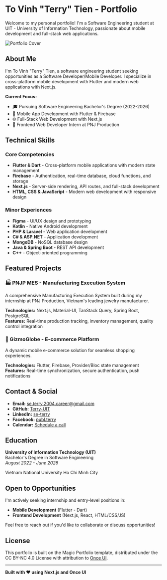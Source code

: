 # **To Vinh "Terry" Tien - Portfolio**

Welcome to my personal portfolio! I'm a Software Engineering student at UIT - University of Information Technology, passionate about mobile development and full-stack web applications.

![Portfolio Cover](public/images/cover.png)

## **About Me**

I'm To Vinh "Terry" Tien, a software engineering student seeking opportunities as a Software Developer/Mobile Developer. I specialize in cross-platform mobile development with Flutter and modern web applications with Next.js.

**Current Focus:**

- 🎓 Pursuing Software Engineering Bachelor's Degree (2022-2026)
- 📱 Mobile App Development with Flutter & Firebase
- 🌐 Full-Stack Web Development with Next.js
- 🏢 Frontend Web Developer Intern at PNJ Production

## **Technical Skills**

### **Core Competencies**

- **Flutter & Dart** - Cross-platform mobile applications with modern state management
- **Firebase** - Authentication, real-time database, cloud functions, and storage
- **Next.js** - Server-side rendering, API routes, and full-stack development
- **HTML, CSS & JavaScript** - Modern web development with responsive design

### **Minor Experiences**

- **Figma** - UI/UX design and prototyping
- **Kotlin** - Native Android development
- **PHP & Laravel** - Web application development
- **C# & ASP.NET** - Application development
- **MongoDB** - NoSQL database design
- **Java & Spring Boot** - REST API development
- **C++** - Object-oriented programming

## **Featured Projects**

### **🏭 PNJP MES - Manufacturing Execution System**

A comprehensive Manufacturing Execution System built during my internship at PNJ Production, Vietnam's leading jewelry manufacturer.

**Technologies:** Next.js, Material-UI, TanStack Query, Spring Boot, PostgreSQL  
**Features:** Real-time production tracking, inventory management, quality control integration

### **🛒 GizmoGlobe - E-commerce Platform**

A dynamic mobile e-commerce solution for seamless shopping experiences.

**Technologies:** Flutter, Firebase, Provider/Bloc state management  
**Features:** Real-time synchronization, secure authentication, push notifications

## **Contact & Social**

- **Email:** [se.terry.2004.career@gmail.com](mailto:se.terry.2004.career@gmail.com)
- **GitHub:** [Terry-UIT](https://github.com/Terry-UIT)
- **LinkedIn:** [se-terry](https://www.linkedin.com/in/se-terry/)
- **Facebook:** [publ.terry](https://www.facebook.com/publ.terry/)
- **Calendar:** [Schedule a call](https://cal.com/terry-dev)

## **Education**

**University of Information Technology (UIT)**  
Bachelor's Degree in Software Engineering  
_August 2022 - June 2026_

Vietnam National University Ho Chi Minh City

## **Open to Opportunities**

I'm actively seeking internship and entry-level positions in:

- **Mobile Development** (Flutter - Dart)
- **Frontend Development** (Next.js, React, HTML/CSS/JS)

Feel free to reach out if you'd like to collaborate or discuss opportunities!

## **License**

This portfolio is built on the Magic Portfolio template, distributed under the CC BY-NC 4.0 License with attribution to [Once UI](https://once-ui.com).

---

**Built with ❤️ using Next.js and Once UI**
